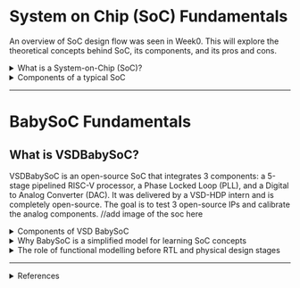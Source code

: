 # System on Chip (SoC) Fundamentals

An overview of SoC design flow was seen in Week0. This will explore the theoretical concepts behind SoC, its components, and its pros and cons.

<details>
  <summary> What is a System-on-Chip (SoC)? </summary>
//add an image here
**A system-on-chip is an integrated circuit that integrates all of a system’s required components onto a single piece of silicon.**

## Evolution of ICs into SoC

A system is a meaningful interconnection of various devices. A relevant context here would be a _computing_ system, which is a system capable of processing, storing, and communicating information (or data). 
(Henceforth, when _system_ is mentioned, it refers to _computing_ system)
Initially, each component in such a system had its own IC or chip. These components would later be interconnected on a PCB to form a system. According to Moore's law, as the transistor sizes shrank, it was possible to make the chips smaller with added functionality. 
To decrease the size of the system as a whole, the components were instead interconnected and fabricated into a single piece of silicon wafer. This came to be known as System on Chip, since we now had an entire _system_ fabricated on a _chip_ (or IC). 
On an SoC, we usually refer to “components” when discussing the system architecture (CPU, memory, interconnect, peripherals, other IP blocks). But when writing RTL or synthesizing the design, we deal with “modules” (the code-level representation of those components).
An IC does a specific low-level task (e.g., an AND gate IC, a Power management IC, an Op-Amp IC), but an SoC can do a high-level task (e.g., SoCs in Wearable devices, Automotives) or be general purpose (e.g., SoCs in smartphones, tablets). 

## Why SoC?

Typically, we want: "more performance, less power, less area", and SoCs manage to achieve some improvement in all three aspects relative to a traditional system. 

### 1. Area 
   - Since components are now fabricated on the same wafer, the "real-estate" consumed by packaging, board-level interconnects, etc., is saved. In this space, additional functional components can be added.
   - Increases functionality, portability
### 2. Performance
   - Components are now closer to each other (cuz no packages), so the interconnect delay is decreased (physically)
   - This can decrease the total delay, increase slack, or increase the operating frequency (if slack remains the same as before SoC integration)
   - Frequency of operation is the most direct measure of performance of any system, hence increased frequency increases performance
### 3. Power
   - One source of power dissipation is the I<sup>2</sup>R loss in the interconnects. We know, R ∝ L/A (L: length of interconnect, A: cross-section area of interconnect), so longer interconnects offer more resistance. 
   - Interconnects also offer capacitance. And for parallel plate capacitors, C ∝ L*W (L: length of interconnect, W: width of interconnect). Thus, longer interconnects offer more capacitance.
   - More capacitance requires more current to be charged faster (else delay increases with L). We know that P = VI, hence more current leads to increased power consumption.
   - On-chip interconnects are much smaller than off-chip interconnects. Having SoCs reduces the off-chip interconnections required, thus reducing I<sup>2</sup>R losses and power consumed.
### 4. Reliability
   - Off-chip interconnections are more vulnerable to signal integrity issues. On-chip interconnections are part of a chip, thus enclosed within robust packaging that provides necessary protection.
   - This makes SoCs more reliable, a quality that is mandatory in critical applications like automotives, healthcare, etc.
### 5. Customization
   - With hard and soft IP blocks available, SoCs can be highly customized to suit the application. An SoC (customized for an application) becomes highly application-specific (in a sense) and hence less likely to be used for different applications.
   - But, there are general-purpose SoCs available. 
     
##  Why not SoC?

1. Single point of failure: With all components in a single chip, a failure in one component affects the entire system.
2. Time to market: When compared to off-the-shelf components, designing custom SoCs requires more expertise and specialized tools with increased development time and costs. 
3. Mixed analog/digital: As all the components on an SoC are manufactured with a single process technology, there is no option to use optimal technology (often different from the one being used) for the analog sections. This leads to reduced analog performance and makes SoCs better suited for digital applications.
4. Flexibility: An SoC is ideally suited to its intended task but has limited scope to be applied to any other task.
  
</details>

<details>
  <summary> Components of a typical SoC </summary>

  //add an image here
  
A typical computing system has a programmable processor, on-chip memory, peripherals (for interfacing with the outside world), and necessary analog components (e.g., oscillators for clock generation). 
An SoC integrates all of them into a chip with additional functional units for accelerating specific tasks. 

### 1. Processor (CPU)
  - Responsible for data processing tasks from basic arithmetic calculation (simple) to running applications (complex) 
  - Multiple cores may be present in high-end systems
### 2. Memory
  - In simple systems, RAM and ROM are used for storing intermediate results or system software (firmware) necessary for the smooth functioning of the system
  - In complex systems, levels of cache memory hierarchy can be included on chip
### 3. Peripherals
  - Any component used to extend the functionality of the processor is a peripheral
  -  Controllers and software required for interfacing with components off-chip are necessary
  - Examples include ADC/DAC, GPIO, etc., in simple SoCs, to USB controllers, memory controllers, etc., in complex SoCs
  - **Additional Functional Units** like DSPs, GPUs, Crypto engines, etc., can be used to perform/accelerate specific tasks
### 4. Analog components
  - Oscillators are necessary for clock generation (for any sequential digital module to operate, eg, a processor)
  - Filters, power management circuits, transceivers, etc., can be included as well.
### 5. Application-specific features
  - Wi-fi, Bluetooth modules, opto/micro electro-mechanical systems (O/MEMS), or any IP blocks can be included based on the target application, if necessary.
  - Including reconfigurable logic (FPGA) is a possibility as well.

</details>

---

# BabySoC Fundamentals

## What is VSDBabySoC? 
VSDBabySoC is an open-source SoC that integrates 3 components: a 5-stage pipelined RISC-V processor, a Phase Locked Loop (PLL), and a Digital to Analog Converter (DAC). It was delivered by a VSD-HDP intern and is completely open-source. The goal is to test 3 open-source IPs and calibrate the analog components. 
//add image of the soc here

<details>
  <summary> Components of VSD BabySoC </summary>
</details>

<details>
  <summary> Why BabySoC is a simplified model for learning SoC concepts </summary>
</details>

<details>
  <summary> The role of functional modelling before RTL and physical design stages </summary>
</details>

---

<details>
  <summary> References </summary>

Reference for SoC fundamentals:
- [Github repo](https://github.com/hemanthkumardm/SFAL-VSD-SoC-Journey/tree/main/11.%20Fundamentals%20of%20SoC%20Design)
- [Website](https://www.ansys.com/blog/what-is-system-on-a-chip)
- [IEEE Tutorial Paper](https://www.scribd.com/document/725357175/systemonchip-design)
  
Reference for VSDBabySoC:
- [Github repo](https://github.com/manili/VSDBabySoC/tree/main)
</details>

